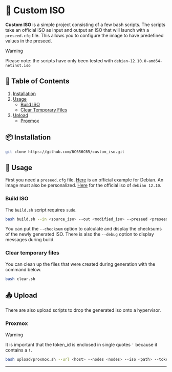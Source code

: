 # 🚀 **Custom ISO**

**Custom ISO** is a simple project consisting of a few bash scripts. The scripts take an official ISO as input and output an ISO that will launch with a `preseed.cfg` file. This allows you to configure the image to have predefined values ​​in the preseed.

> [!WARNING]
> Please note: the scripts have only been tested with `debian-12.10.0-amd64-netinst.iso`

## 📑 **Table of Contents**

1. [Installation](#-installation)
4. [Usage](#-usage)
   - [Build ISO](#build-iso)
   - [Clear Temporary Files](#clear-temporary-files)
6. [Upload](#-upload)
   - [Proxmox](#proxmox)

## 📦 **Installation**

```bash
git clone https://github.com/6C656C65/custom_iso.git
```

## 🚀 **Usage**

First you need a `preseed.cfg` file. [Here](https://www.debian.org/releases/stable/example-preseed.txt) is an official example for Debian.
An image must also be personalized. [Here](https://cdimage.debian.org/debian-cd/current/amd64/iso-cd/debian-12.10.0-amd64-netinst.iso) for the official iso of `debian 12.10`.

### Build ISO
The `build.sh` script requires `sudo`.
```bash
bash build.sh --in <source_iso> --out <modified_iso> --preseed <preseed_file> [--debug] [--checksum]
```
You can put the `--checksum` option to calculate and display the checksums of the newly generated ISO.
There is also the `--debug` option to display messages during build.

### Clear temporary files
You can clean up the files that were created during generation with the command below.
```bash
bash clear.sh
```

## 📤 **Upload**
There are also upload scripts to drop the generated iso onto a hypervisor.

### Proxmox
> [!WARNING]
> It is important that the token_id is enclosed in single quotes `'` because it contains a `!`.

```bash
bash upload/proxmox.sh --url <host> --nodes <nodes> --iso <path> --token-id '<id>' [--token-secret <secret>] [--debug]
```

---